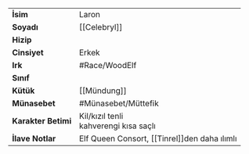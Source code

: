 |  |  |
|---|---|
| **İsim** | Laron|
| **Soyadı** | [[Celebryl]]|
| **Hizip** | |
| **Cinsiyet** | Erkek|
| **Irk** | #Race/WoodElf|
| **Sınıf** | |
| **Kütük** | [[Mündung]]|
| **Münasebet** | #Münasebet/Müttefik|
| **Karakter Betimi** | Kil/kızıl tenli<br>kahverengi kısa saçlı|
| **İlave Notlar** | Elf Queen Consort, [[Tinrel]]den daha ılımlı|
